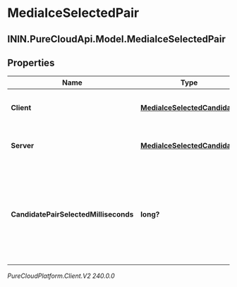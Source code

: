 # MediaIceSelectedPair

## ININ.PureCloudApi.Model.MediaIceSelectedPair

## Properties

|Name | Type | Description | Notes|
|------------ | ------------- | ------------- | -------------|
| **Client** | [**MediaIceSelectedCandidate**](MediaIceSelectedCandidate) | The remote candidate that was chosen | [optional] |
| **Server** | [**MediaIceSelectedCandidate**](MediaIceSelectedCandidate) | The local candidate that was chosen | [optional] |
| **CandidatePairSelectedMilliseconds** | **long?** | Relative milliseconds since creation of endpoint when this ICE candidate pair has been selected | [optional] |



_PureCloudPlatform.Client.V2 240.0.0_
